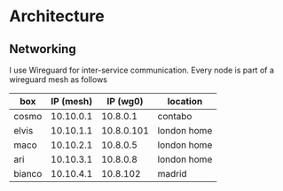 # Architecture

## Networking

I use Wireguard for inter-service communication. Every node is part of a wireguard mesh as follows

| box | IP (mesh) | IP (wg0) | location | 
|---|----|----|----|
| cosmo | 10.10.0.1 | 10.8.0.1 | contabo |
| elvis | 10.10.1.1 | 10.8.0.101  | london home |
| maco | 10.10.2.1 | 10.8.0.5  | london home |
| ari | 10.10.3.1 | 10.8.0.8 | london home |
| bianco | 10.10.4.1 | 10.8.102 | madrid